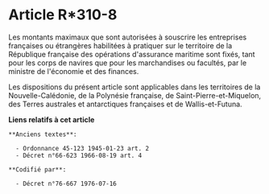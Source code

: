 # Article R*310-8

Les montants maximaux que sont autorisées à souscrire les entreprises françaises ou étrangères habilitées à pratiquer sur le
territoire de la République française des opérations d'assurance maritime sont fixés, tant pour les corps de navires que pour
les marchandises ou facultés, par le ministre de l'économie et des finances.

Les dispositions du présent article sont applicables dans les territoires de la Nouvelle-Calédonie, de la Polynésie
française, de Saint-Pierre-et-Miquelon, des Terres australes et antarctiques françaises et de Wallis-et-Futuna.

**Liens relatifs à cet article**

	**Anciens textes**:

	  - Ordonnance 45-123 1945-01-23 art. 2
	  - Décret n°66-623 1966-08-19 art. 4

	**Codifié par**:

	  - Décret n°76-667 1976-07-16
